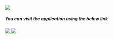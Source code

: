 ![](https://resource-bty.oss-cn-hangzhou.aliyuncs.com/keyu/keyu-banner.png)

##### You can visit the application using the below link

###### [![](https://resource-bty.oss-cn-hangzhou.aliyuncs.com/keyu/Icon/view_buttons.svg) ](https://keyu.bantouyan.com/applications/64b77ab9d8ee7528d7bdd662/pages/64b77ab9d8ee7528d7bdd665) [![](https://resource-bty.oss-cn-hangzhou.aliyuncs.com/keyu/Icon/edit_buttons.svg)](https://keyu.bantouyan.com/applications/64b77ab9d8ee7528d7bdd662/pages/64b77ab9d8ee7528d7bdd665/edit)
